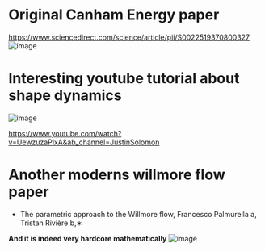 # Original Canham Energy paper
https://www.sciencedirect.com/science/article/pii/S0022519370800327
![image](https://user-images.githubusercontent.com/43385748/204089456-7ed6c30e-6973-489a-9661-823dc8d1ef76.png)


# Interesting youtube tutorial about shape dynamics
![image](https://user-images.githubusercontent.com/43385748/204089520-3b6cc632-2f74-4052-9ad1-668d18d72e5f.png)

https://www.youtube.com/watch?v=UewzuzaPlxA&ab_channel=JustinSolomon


# Another moderns willmore flow paper
- The parametric approach to the Willmore flow, Francesco Palmurella a, Tristan Rivière b,∗

**And it is indeed very hardcore mathematically**
![image](https://user-images.githubusercontent.com/43385748/204089742-58bf042a-b75d-46e8-b8ce-fcbc350ff7d2.png)
